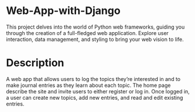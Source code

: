 # Web-App-with-Django
This project delves into the world of Python web frameworks, guiding you through the creation of a full-fledged web application.  Explore user interaction, data management, and styling to bring your web vision to life.  

# Description
A web app that allows users to log the topics they’re interested in and to make journal entries as they learn about each topic. The home page describe the site and invite users to either register or log in. Once logged in, a user can create new topics, add new entries, and read and edit existing entries.
